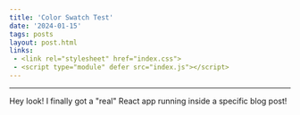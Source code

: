 ```yaml
---
title: 'Color Swatch Test'
date: '2024-01-15'
tags: posts
layout: post.html
links:
 - <link rel="stylesheet" href="index.css">
 - <script type="module" defer src="index.js"></script>
---
```


<div id="react-root"></div>

<hr>

Hey look! I finally got a "real" React app running inside a specific blog post!